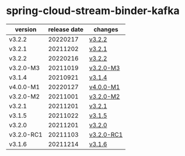 # spring-cloud-stream-binder-kafka	


|version|release date|changes|
|---|---|---|
|v3.2.2|20220217|[v3.2.2](./v3.2.2-20220217.md)|
|v3.2.1|20211202|[v3.2.1](./v3.2.1-20211202.md)|
|v3.2.2|20220216|[v3.2.2](./v3.2.2-20220216.md)|
|v3.2.0-M3|20211019|[v3.2.0-M3](./v3.2.0-M3-20211019.md)|
|v3.1.4|20210921|[v3.1.4](./v3.1.4-20210921.md)|
|v4.0.0-M1|20220127|[v4.0.0-M1](./v4.0.0-M1-20220127.md)|
|v3.2.0-M2|20211001|[v3.2.0-M2](./v3.2.0-M2-20211001.md)|
|v3.2.1|20211201|[v3.2.1](./v3.2.1-20211201.md)|
|v3.1.5|20211022|[v3.1.5](./v3.1.5-20211022.md)|
|v3.2.0|20211201|[v3.2.0](./v3.2.0-20211201.md)|
|v3.2.0-RC1|20211103|[v3.2.0-RC1](./v3.2.0-RC1-20211103.md)|
|v3.1.6|20211214|[v3.1.6](./v3.1.6-20211214.md)|
